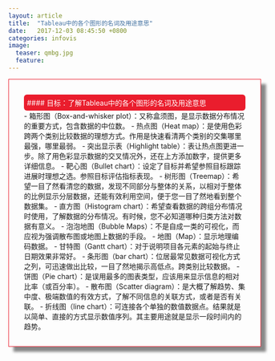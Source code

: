 ```yaml
---
layout: article
title:  "Tableau中的各个图形的名词及用途意思"
date:   2017-12-03 08:45:50 +0800
categories: infovis
image:
  teaser: qmbg.jpg
  feature: 
---
```

<div class="row img-rounded" style="padding:30px; box-shadow: 10px 10px 5px #888888; border: 1px solid #EA1D2D;">
<div class="col-md-12">
<div style="background: #EA1D2D; color:white; border-radius:6px; padding:6px;" markdown="1">
#### 目标：了解Tableau中的各个图形的名词及用途意思
</div>
</div>
<div class="col-md-9" markdown="1" >
- 箱形图（Box-and-whisker plot）：又称盒须图，是显示数据分布情况的重要方式，包含数据的中位数。
- 热点图（Heat map）：是使用色彩跨两个类别比较数据的理想方式。作用是快速看清两个类别的交集哪里最强，哪里最弱。
- 突出显示表（Highlight table）：表让热点图更进一步。除了用色彩显示数据的交叉情况外，还在上方添加数字，提供更多详细信息。
- 靶心图（Bullet chart）：设定了目标并希望参照目标跟踪进展时理想之选。参照目标评估指标表现。
- 树形图（Treemap）：希望一目了然看清您的数据，发现不同部分与整体的关系，以相对于整体的比例显示分层数据，还能有效利用空间，便于您一目了然地看到整个数据集。
- 直方图（Histogram chart）：希望查看数据的跨组分布情况时使用，了解数据的分布情况。有时候，您不必知道哪种归类方法对数据有意义。
- 泡泡地图（Bubble Maps）：不是自成一类的可视化，而应视为强调散布图或地图上数据的手段。
- 地图（Map）：显示地理编码数据。
- 甘特图（Gantt chart）：对于说明项目各元素的起始与终止日期效果非常好。
- 条形图（bar chart）：位居最常见数据可视化方式之列，可迅速做出比较，一目了然地揭示高低点。跨类别比较数据。
- 饼图（Pie chart）：是误用最多的图表类型，应该用来显示信息的相对比率（或百分率）。
- 散布图（Scatter diagram）：是大概了解趋势、集中度、极端数值的有效方式，了解不同信息的关联方式，或者是否有关联。
- 折线图（line chart）：可连接各个单独的数值数据点。结果就是以简单、直接的方式显示数值序列。其主要用途就是显示一段时间内的趋势。 
</div>